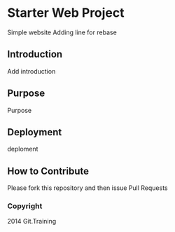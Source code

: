 # Starter Web Project
Simple website
Adding line for rebase
## Introduction
Add introduction
## Purpose
Purpose
## Deployment
deploment
## How to Contribute

Please fork this repository and then issue Pull Requests

### Copyright

2014 Git.Training